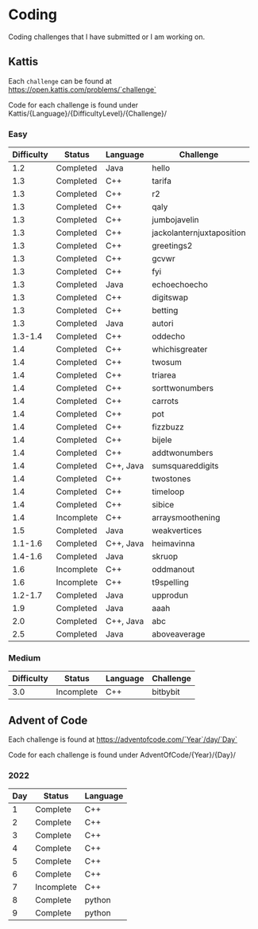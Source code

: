 # Coding
Coding challenges that I have submitted or I am working on.

## Kattis
Each `challenge` can be found at https://open.kattis.com/problems/`challenge`

Code for each challenge is found under Kattis/{Language}/{DifficultyLevel}/{Challenge}/

### Easy

| Difficulty | Status | Language | Challenge |
|------------|--------|----------|-----------|
| 1.2     | Completed  | Java      | hello                     |
| 1.3     | Completed  | C++       | tarifa                    |
| 1.3     | Completed  | C++       | r2                        |
| 1.3     | Completed  | C++       | qaly                      |
| 1.3     | Completed  | C++       | jumbojavelin              |
| 1.3     | Completed  | C++       | jackolanternjuxtaposition |
| 1.3     | Completed  | C++       | greetings2                |
| 1.3     | Completed  | C++       | gcvwr                     |
| 1.3     | Completed  | C++       | fyi                       |
| 1.3     | Completed  | Java      | echoechoecho              |
| 1.3     | Completed  | C++       | digitswap                 |
| 1.3     | Completed  | C++       | betting                   |
| 1.3     | Completed  | Java      | autori                    |
| 1.3-1.4 | Completed  | C++       | oddecho                   |
| 1.4     | Completed  | C++       | whichisgreater            |
| 1.4     | Completed  | C++       | twosum                    |
| 1.4     | Completed  | C++       | triarea                   |
| 1.4     | Completed  | C++       | sorttwonumbers            |
| 1.4     | Completed  | C++       | carrots                   |
| 1.4     | Completed  | C++       | pot                       |
| 1.4     | Completed  | C++       | fizzbuzz                  |
| 1.4     | Completed  | C++       | bijele                    |
| 1.4     | Completed  | C++       | addtwonumbers             |
| 1.4     | Completed  | C++, Java | sumsquareddigits          |
| 1.4     | Completed  | C++       | twostones                 |
| 1.4     | Completed  | C++       | timeloop                  |
| 1.4     | Completed  | C++       | sibice                    |
| 1.4     | Incomplete | C++       | arraysmoothening          |
| 1.5     | Completed  | Java      | weakvertices              |
| 1.1-1.6 | Completed  | C++, Java | heimavinna                |
| 1.4-1.6 | Completed  | Java      | skruop                    |
| 1.6     | Incomplete | C++       | oddmanout                 |
| 1.6     | Incomplete | C++       | t9spelling                |
| 1.2-1.7 | Completed  | Java      | upprodun                  |
| 1.9     | Completed  | Java      | aaah                      |
| 2.0     | Completed  | C++, Java | abc                       |
| 2.5     | Completed  | Java      | aboveaverage              |

### Medium

| Difficulty | Status | Language | Challenge |
|------------|--------|----------|-----------|
| 3.0       | Incomplete    | C++       | bitbybit |Passes half the tests

<!--
Old Table
| Difficulty| Challenge             | Status        | Language  |
|-------|---------------------------|---------------|-----------|
| Easy  | heimavinna                | Completed     | Java, C++ |
| Easy  | skruop                    | Completed     | Java      |
| Easy  | sumsquaredigits           | Incomplete    | Java      |
| Easy  | weakvertices              | Completed     | Java      |
| Easy  | addtwonumbers             | Completed     | C++       |
| Easy  | betting                   | Completed     | C++       |
| Easy  | carrots                   | Completed     | C++       |
| Easy  | fizzbuzz                  | Completed     | C++       |
| Easy  | fodelsedagsmemorisering   | Incomplete    | C++       |
| Easy  | r2                        | Completed     | C++       |
| Easy  | sorttwonumbers            | Completed     | C++       |
| Easy  | autori                    | Completed     | Java      |
| Easy  | upprodun                  | Completed     | Java      |
| Easy  | echoechoecho              | Completed     | Java      |
| Easy  | aboveaverage              | Completed     | Java      |
| Easy  | abc                       | Completed     | Java, C++ |
| Easy  | aaah                      | Completed     | Java      |
| Easy  | hello                     | Completed     | Java      |
| Easy  | bijele                    | Completed     | C++       |
| Easy  | oddecho                   | Completed     | C++       |
| Easy  | whichisgreater            | Completed     | C++       |
| Easy  | triarea                   | Completed     | C++       |
| Easy  | pot                       | Completed     | C++       |
| Easy  | twosum                    | Completed     | C++       |
| Easy  | qaly                      | Completed     | C++       |
| Easy  | digitswap                 | Completed     | C++       |
| Easy  | tarifa                    | Completed     | C++       |
| Easy  | greetings2                | Completed     | C++       |
| Easy  | jumbojavelin              | Completed     | C++       |
| Easy  | jackolanternjuxtaposition | Completed     | C++       |
| Easy  | gcvwr                     | Completed     | C++       |
| Easy  | fyi                       | Completed     | C++       |
| Medium| bitbybit                  | Incomplete    | C++       |Passes half the tests

Template for new row
| temp| temp| temp| temp|
a `--` at the end of row means row not included in repo yet
-->

## Advent of Code

Each challenge is found at https://adventofcode.com/`Year`/day/`Day`

Code for each challenge is found under AdventOfCode/{Year}/{Day}/

### 2022

| Day | Status     | Language |
|-----|------------|----------|
| 1   | Complete   | C++      |
| 2   | Complete   | C++      |
| 3   | Complete   | C++      |
| 4   | Complete   | C++      |
| 5   | Complete   | C++      |
| 6   | Complete   | C++      |
| 7   | Incomplete | C++      |
| 8   | Complete   | python   |
| 9   | Complete   | python   |
